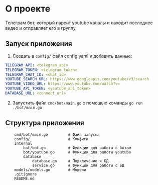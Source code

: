 # О проекте

Телеграм бот, который парсит youtube каналы и находит последнее видео и отправляет его в группу.


## Запуск приложения

1. Создать в `config/` файл config.yaml и добавить данные:
```yaml
TELEGRAM_API: <telegram_api>
TELEGRAM_TOKEN: <telegram_token>
TELEGRAM_CHAT_ID: <chat_id>
YOUTUBE_SEARCH_URL: https://www.googleapis.com/youtube/v3/search
YOUTUBE_VIDEO_URL: https://www.youtube.com/watch?v=
YOUTUBE_API_TOKEN: <youtube_api_token>
DATABASE_URL: <connect_url>
```

2. Запустить файл `cmd/bot/main.go` с помощью команды `go run ./bot/main.go`


## Структура приложения
```
    cmd/bot/main.go         # Файл запуска 
    config/                 # Конфиги
    internal
        bot/bot.go          # Функции для работы с ботом
        bot/youtube.go      # Функции для работы youtube
        database        
            database.go     # Подключение к БД
            service.go      # Функции для работы с БД
    models/models.go        # Модели
    .gitignore
    README.md
```